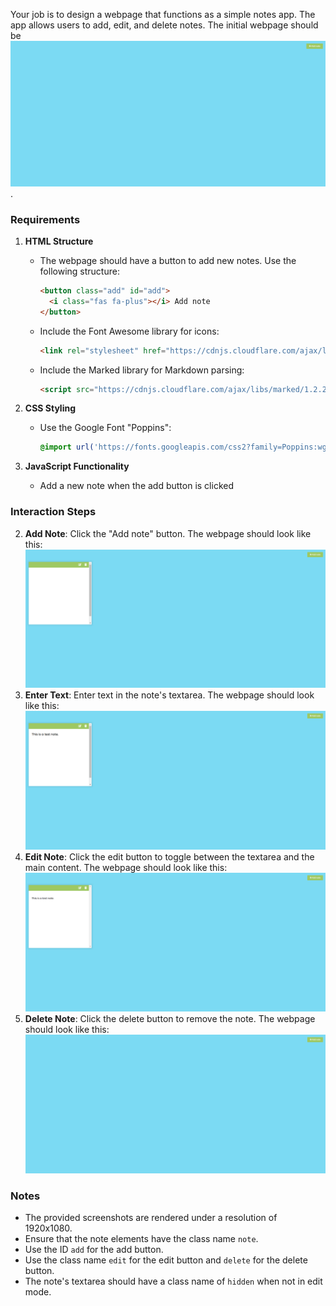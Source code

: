 
Your job is to design a webpage that functions as a simple notes app. The app allows users to add, edit, and delete notes. The initial webpage should be ![initial webpage](./_images/origin.png).

### Requirements

1. **HTML Structure**
    - The webpage should have a button to add new notes. Use the following structure:
      ```html
      <button class="add" id="add">
        <i class="fas fa-plus"></i> Add note
      </button>
      ```
    - Include the Font Awesome library for icons:
      ```html
      <link rel="stylesheet" href="https://cdnjs.cloudflare.com/ajax/libs/font-awesome/5.14.0/css/all.min.css" integrity="sha512-1PKOgIY59xJ8Co8+NE6FZ+LOAZKjy+KY8iq0G4B3CyeY6wYHN3yt9PW0XpSriVlkMXe40PTKnXrLnZ9+fkDaog==" crossorigin="anonymous" />
      ```
    - Include the Marked library for Markdown parsing:
      ```html
      <script src="https://cdnjs.cloudflare.com/ajax/libs/marked/1.2.2/marked.min.js"></script>
      ```

2. **CSS Styling**
    - Use the Google Font "Poppins":
      ```css
      @import url('https://fonts.googleapis.com/css2?family=Poppins:wght@200;400&display=swap');
      ```
    
3. **JavaScript Functionality**
    - Add a new note when the add button is clicked
    

### Interaction Steps

2. **Add Note**: Click the "Add note" button. The webpage should look like this: ![after adding note](./_images/after_add_note.png)
3. **Enter Text**: Enter text in the note's textarea. The webpage should look like this: ![after entering text](./_images/after_enter_text.png)
4. **Edit Note**: Click the edit button to toggle between the textarea and the main content. The webpage should look like this: ![after edit toggle](./_images/after_edit_toggle.png)
5. **Delete Note**: Click the delete button to remove the note. The webpage should look like this: ![after deleting note](./_images/after_delete_note.png)

### Notes
- The provided screenshots are rendered under a resolution of 1920x1080.
- Ensure that the note elements have the class name `note`.
- Use the ID `add` for the add button.
- Use the class name `edit` for the edit button and `delete` for the delete button.
- The note's textarea should have a class name of `hidden` when not in edit mode.
